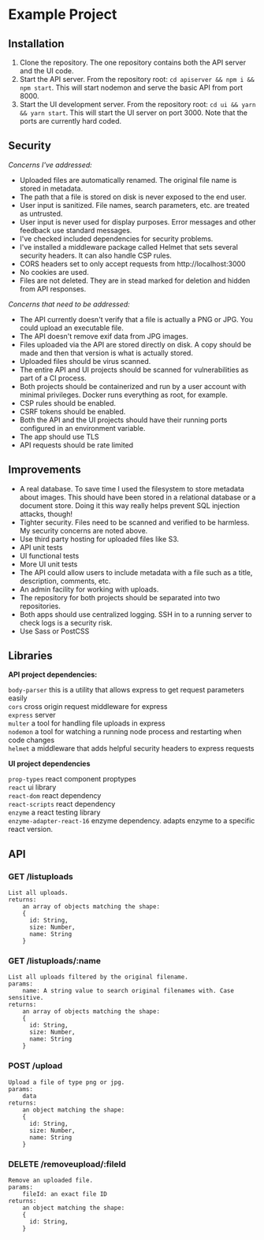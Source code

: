 # Example Project
## Installation
1. Clone the repository. The one repository contains both the API server and the UI code.
2. Start the API server. From the repository root: `cd apiserver && npm i && npm start`. This will start nodemon and serve the basic API from port 8000.
3. Start the UI development server. From the repository root: `cd ui && yarn && yarn start`. This will start the UI server on port 3000. Note that the ports are currently hard coded.

## Security
*Concerns I've addressed:*
- Uploaded files are automatically renamed. The original file name is stored in metadata.
- The path that a file is stored on disk is never exposed to the end user.
- User input is sanitized. File names, search parameters, etc. are treated as untrusted.
- User input is never used for display purposes. Error messages and other feedback use standard messages.
- I've checked included dependencies for security problems.
- I've installed a middleware package called Helmet that sets several security headers. It can also handle CSP rules.
- CORS headers set to only accept requests from http://localhost:3000
- No cookies are used.
- Files are not deleted. They are in stead marked for deletion and hidden from API responses.

*Concerns that need to be addressed:*
- The API currently doesn't verify that a file is actually a PNG or JPG. You could upload an executable file.
- The API doesn't remove exif data from JPG images.
- Files uploaded via the API are stored directly on disk. A copy should be made and then that version is what is actually stored.
- Uploaded files should be virus scanned.
- The entire API and UI projects should be scanned for vulnerabilities as part of a CI process.
- Both projects should be containerized and run by a user account with minimal privileges. Docker runs everything as root, for example.
- CSP rules should be enabled.
- CSRF tokens should be enabled.
- Both the API and the UI projects should have their running ports configured in an environment variable.
- The app should use TLS
- API requests should be rate limited

## Improvements
- A real database. To save time I used the filesystem to store metadata about images. This should have been stored in a relational database or a document store. Doing it this way really helps prevent SQL injection attacks, though!
- Tighter security. Files need to be scanned and verified to be harmless. My security concerns are noted above.
- Use third party hosting for uploaded files like S3.
- API unit tests
- UI functional tests
- More UI unit tests
- The API could allow users to include metadata with a file such as a title, description, comments, etc.
- An admin facility for working with uploads.
- The repository for both projects should be separated into two repositories.
- Both apps should use centralized logging. SSH in to a running server to check logs is a security risk. 
- Use Sass or PostCSS

## Libraries
**API project dependencies:**

`body-parser` this is a utility that allows express to get request parameters easily\
`cors` cross origin request middleware for express\
`express` server\
`multer` a tool for handling file uploads in express\
`nodemon` a tool for watching a running node process and restarting when code changes\
`helmet` a middleware that adds helpful security headers to express requests

**UI project dependencies**

`prop-types` react component proptypes\
`react` ui library\
`react-dom` react dependency\
`react-scripts` react dependency\
`enzyme` a react testing library\
`enzyme-adapter-react-16` enzyme dependency. adapts enzyme to a specific react version.

## API

### GET /listuploads
```
List all uploads.
returns: 
    an array of objects matching the shape:
    {
      id: String,
      size: Number,
      name: String
    }
```
### GET /listuploads/:name
```
List all uploads filtered by the original filename.
params:
    name: A string value to search original filenames with. Case sensitive.
returns:
    an array of objects matching the shape:
    {
      id: String,
      size: Number,
      name: String
    }
```
### POST /upload
```
Upload a file of type png or jpg.
params: 
    data
returns: 
    an object matching the shape:
    {
      id: String,
      size: Number,
      name: String
    }
```
### DELETE /removeupload/:fileId
```
Remove an uploaded file.
params:
    fileId: an exact file ID 
returns:
    an object matching the shape:
    {
      id: String,
    }
```
